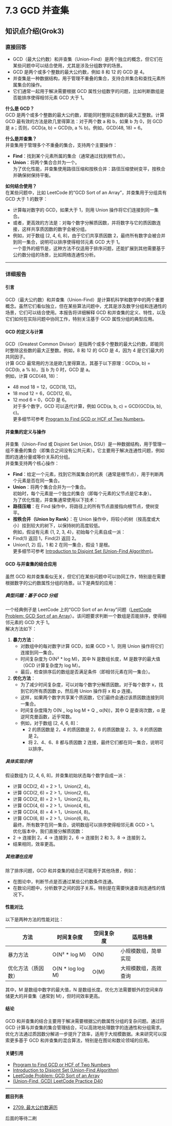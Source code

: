 # 7.3 GCD 并查集

## 知识点介绍(Grok3)

### 直接回答

- GCD（最大公约数）和并查集（Union-Find）是两个独立的概念，但它们在某些问题中可以结合使用，尤其是涉及分组数字的场景。
- GCD 是两个或多个整数的最大公约数，例如 8 和 12 的 GCD 是 4。
- 并查集是一种数据结构，用于管理不重叠的集合，支持合并集合和查找元素所属集合的操作。
- 它们通常一起用于解决需要根据 GCD 属性分组数字的问题，比如判断数组是否能排序使得相邻元素 GCD 大于 1。

**什么是 GCD？**  
GCD 是两个或多个整数的最大公约数，即能同时整除这些数的最大正整数。计算 GCD 最有效的方法是欧几里得算法：对于两个数 a 和 b，如果 b 为 0，则 GCD 是 a；否则，GCD(a, b) = GCD(b, a % b)。例如，GCD(48, 18) = 6。

**什么是并查集？**  
并查集用于管理多个不重叠的集合，支持两个主要操作：

- **Find**：找到某个元素所属的集合（通常通过找到根节点）。
- **Union**：将两个集合合并为一个。  
  为了优化性能，并查集使用路径压缩和按秩合并：路径压缩使树变平，按秩合并确保树保持平衡。

**如何结合使用？**  
在某些问题中，比如 LeetCode 的“GCD Sort of an Array”，并查集用于分组具有 GCD 大于 1 的数字：

- 计算每对数字的 GCD，如果大于 1，则用 Union 操作将它们连接到同一集合。
- 或者，更高效的方法是：对每个数字分解质因数，并将数字与它的质因数连接，这样共享质因数的数字会被分组。
- 例如，对于数组 [2, 4, 6, 8]，由于它们共享质因数 2，最终所有数字会被合并到同一集合，说明可以排序使得相邻元素 GCD 大于 1。  
  一个意外的细节是，这种方法不仅适用于排序问题，还能扩展到其他需要基于公约数分组的场景，比如网络连通性分析。

---

### 详细报告

#### 引言

GCD（最大公约数）和并查集（Union-Find）是计算机科学和数学中的两个重要概念。虽然它们看似独立，但在某些算法问题中，尤其是涉及数字分组和连通性的场景，它们可以结合使用。本报告将详细解释 GCD 和并查集的定义、特性，以及它们如何在实际问题中协同工作，特别关注基于 GCD 属性分组的典型应用。

#### GCD 的定义与计算

GCD（Greatest Common Divisor）是指两个或多个整数的最大公约数，即能同时整除这些数的最大正整数。例如，8 和 12 的 GCD 是 4，因为 4 是它们最大的共同因子。  
计算 GCD 最常用的方法是欧几里得算法，其基于以下原理：GCD(a, b) = GCD(b, a % b)，当 b 为 0 时，GCD 是 a。  
例如，计算 GCD(48, 18)：

- 48 mod 18 = 12，GCD(18, 12)。
- 18 mod 12 = 6，GCD(12, 6)。
- 12 mod 6 = 0，GCD 是 6。  
  对于多个数字，GCD 可以迭代计算，例如 GCD(a, b, c) = GCD(GCD(a, b), c)。  
  更多细节可参考 [Program to Find GCD or HCF of Two Numbers](https://www.geeksforgeeks.org/program-to-find-gcd-or-hcf-of-two-numbers/)。

#### 并查集的定义与操作

并查集（Union-Find 或 Disjoint Set Union, DSU）是一种数据结构，用于管理一组不重叠的集合（即集合之间没有公共元素）。它主要用于解决连通性问题，例如图的连通分量或等价关系的分组。  
并查集支持两个核心操作：

- **Find**：给定一个元素，找到它所属集合的代表（通常是根节点），用于判断两个元素是否在同一集合。
- **Union**：将两个集合合并为一个集合。  
  初始时，每个元素是一个独立的集合（即每个元素的父节点是它本身）。  
  为了优化性能，并查集通常使用以下技术：
- **路径压缩**：在 Find 操作中，将路径上的所有节点直接指向根节点，使树变平。
- **按秩合并（Union by Rank）**：在 Union 操作中，将较小的树（按高度或大小）挂到较大的树下，以保持树的高度较低。  
  例如，假设有元素 {1, 2, 3, 4}，初始每个元素自成一派：
- Find(1) 返回 1，Find(2) 返回 2。
- Union(1, 2) 后，1 和 2 在同一集合，假设 1 是根。  
  更多细节可参考 [Introduction to Disjoint Set (Union-Find Algorithm)](https://www.geeksforgeeks.org/introduction-to-disjoint-set-data-structure-or-union-find-algorithm/)。

#### GCD 与并查集的结合应用

虽然 GCD 和并查集看似无关，但它们在某些问题中可以协同工作，特别是在需要根据数字的公约数属性分组的场景。以下是典型的应用：

##### 典型问题：基于 GCD 分组

一个经典例子是 LeetCode 上的“GCD Sort of an Array”问题（[LeetCode Problem: GCD Sort of an Array](https://leetcode.com/problems/gcd-sort-of-an-array/description/)）。该问题要求判断一个数组是否能排序，使得相邻元素的 GCD 大于 1。  
解决方法如下：

1. **暴力方法**：
   - 对数组中的每对数字计算 GCD，如果 GCD > 1，则用 Union 操作将它们连接到同一集合。
   - 时间复杂度为 O(N² \* log M)，其中 N 是数组长度，M 是数字的最大值（GCD 计算复杂度为 log M）。
   - 最后，检查排序后的数组是否满足条件（即相邻元素在同一集合）。
2. **优化方法**：
   - 为了减少时间复杂度，可以对每个数字分解质因数。对于每个数字 x，找到它的所有质因数 p，然后用 Union 操作将 x 和 p 连接。
   - 这样，如果两个数字共享某个质因数，它们最终会通过该质因数连接到同一集合。
   - 时间复杂度降为 O(N _ log log M + Q _ α(N))，其中 Q 是查询次数，α 是逆阿克曼函数，近乎常数。
   - 例如，对于数组 [2, 4, 6, 8]：
     - 2 的质因数是 2，4 的质因数是 2，6 的质因数是 2、3，8 的质因数是 2。
     - 将 2、4、6、8 都与质因数 2 连接，最终它们都在同一集合，说明可以排序。

##### 具体实现示例

假设数组为 [2, 4, 6, 8]，并查集初始状态每个数字自成一派：

- 计算 GCD(2, 4) = 2 > 1，Union(2, 4)。
- 计算 GCD(2, 6) = 2 > 1，Union(2, 6)。
- 计算 GCD(2, 8) = 2 > 1，Union(2, 8)。
- 计算 GCD(4, 6) = 2 > 1，Union(4, 6)。
- 计算 GCD(4, 8) = 4 > 1，Union(4, 8)。
- 计算 GCD(6, 8) = 2 > 1，Union(6, 8)。  
  最终，所有数字在同一集合，说明数组可以排序使得相邻元素 GCD > 1。  
  优化版本中，我们直接分解质因数：
- 2 → 连接到 2，4 → 连接到 2，6 → 连接到 2 和 3，8 → 连接到 2。
- 结果相同，效率更高。

##### 其他潜在应用

除了排序问题，GCD 和并查集的结合还可能用于其他场景，例如：

- 在图论中，判断节点是否通过某些公约数条件连通。
- 在数论问题中，分析数字之间的因子关系，特别是在需要快速查询连通性的情况下。

#### 性能对比

以下是两种方法的性能对比：

| 方法               | 时间复杂度        | 空间复杂度 | 适用场景             |
| ------------------ | ----------------- | ---------- | -------------------- |
| 暴力方法           | O(N² \* log M)    | O(N)       | 小规模数组，简单实现 |
| 优化方法（质因数） | O(N \* log log M) | O(M)       | 大规模数组，高效查询 |

其中，M 是数组中数字的最大值，N 是数组长度。优化方法需要额外的空间来存储更大的并查集（通常到 M），但时间效率更高。

#### 结论

GCD 和并查集的结合主要用于解决需要根据公约数属性分组的复杂问题。通过将 GCD 计算与并查集的集合管理结合，可以高效地处理数字的连通性和分组需求。优化方法通过质因数分解进一步提升了效率，适用于大规模数据。未来研究可以探索更多基于 GCD 和并查集的混合算法，特别是在图论和数论领域的应用。

#### 关键引用

- [Program to Find GCD or HCF of Two Numbers](https://www.geeksforgeeks.org/program-to-find-gcd-or-hcf-of-two-numbers/)
- [Introduction to Disjoint Set (Union-Find Algorithm)](https://www.geeksforgeeks.org/introduction-to-disjoint-set-data-structure-or-union-find-algorithm/)
- [LeetCode Problem: GCD Sort of an Array](https://leetcode.com/problems/gcd-sort-of-an-array/description/)
- [(Union-Find, GCD) LeetCode Practice D40](https://medium.com/@hzpang/union-find-gcd-leetcode-practice-d40-0a332640ab97)

---

**题目列表**

- [2709. 最大公约数遍历](https://leetcode.cn/problems/greatest-common-divisor-traversal/description/)

后面的等待二刷

